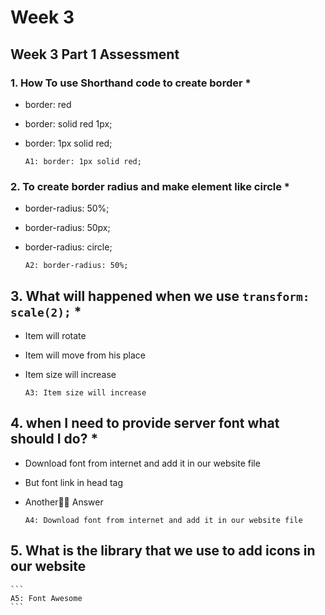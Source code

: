 # Week 3


## Week 3 Part 1 Assessment

### 1. How To use Shorthand code to create border *

  - border: red
  - border: solid red 1px;
  - border: 1px solid red;

    ```
    A1: border: 1px solid red;
    ```

### 2. To create border radius and make element like circle  *

  - border-radius: 50%;
  - border-radius: 50px;
  - border-radius: circle;

    ```
    A2: border-radius: 50%;
    ```
    
## 3. What will happened when we use `transform: scale(2);` *
  
  - Item will rotate
  - Item will move from his place
  - Item size will increase

    ```
    A3: Item size will increase
    ```

## 4. when I need to provide server font what should I do? *

  - Download font from internet and add it in our website file
  - But font link in head tag
  - Another ِِAnswer

    ```
    A4: Download font from internet and add it in our website file
    ```
    
## 5. What is the library that we use to add icons in our website

    ```
    A5: Font Awesome
    ```
